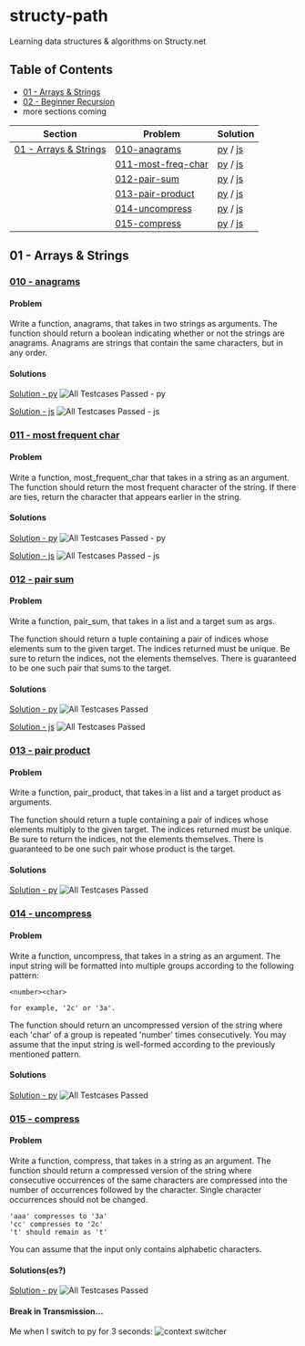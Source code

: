 # structy-path
Learning data structures & algorithms on Structy.net

## Table of Contents
- [01 - Arrays & Strings](#01---arrays--strings)
- [02 - Beginner Recursion](./*/02-beginner-recursion)
- more sections coming

| Section | Problem | Solution | 
|---------|---------|----------|
| [01 - Arrays & Strings](#01---arrays--strings) | [010-anagrams](#010---anagrams) | [py](./py/01-arrays-and-strings/010-anagrams.py) / [js](./js/01-arrays-and-strings/010-anagrams.js) |
|  | [011-most-freq-char](#011---most-frequent-char) | [py](./py/01-arrays-and-strings/011-most-freq-char.py) / [js](./js/01-arrays-and-strings/011-most-freq-char.js) | 
|  | [012-pair-sum](#012---pair-sum) | [py](./py/01-arrays-and-strings/012-pair-sum.py) / [js](./js/01-arrays-and-strings/012-pair-sum.js) | 
|  | [013-pair-product](#013---pair-product) | [py](./py/01-arrays-and-strings/013-pair-product.py) / [js](./js/01-arrays-and-strings/013-pair-product.js) | 
|  | [014-uncompress](#014---uncompress) | [py](./py/01-arrays-and-strings/014-uncompress.py) / [js](./js/01-arrays-and-strings/014-uncompress.js) | 
|  | [015-compress](#015---compress) | [py](./py/01-arrays-and-strings/015-compress.py) / [js](./js/01-arrays-and-strings/015-compress.js) | 

## 01 - Arrays & Strings

### [010 - anagrams](https://structy.net/problems/anagrams)
#### Problem
Write a function, anagrams, that takes in two strings as arguments.
The function should return a boolean indicating whether or not the strings are anagrams.
Anagrams are strings that contain the same characters, but in any order.

#### Solutions
[Solution - py](./py/01-arrays-and-strings/010-anagrams.py)
![All Testcases Passed - py](./assets/010-anagrams.py.png)

[Solution - js](./js/01-arrays-and-strings/010-anagrams.js)
![All Testcases Passed - js](./assets/010-anagrams.js.png)

### [011 - most frequent char](https://structy.net/problems/most-frequent-char)
#### Problem
Write a function, most_frequent_char that takes in a string as an argument.
The function should return the most frequent character of the string.
If there are ties, return the character that appears earlier in the string.

#### Solutions
[Solution - py](./py/01-arrays-and-strings/011-most-freq-char.py)
![All Testcases Passed - py](./assets/011-most-freq-char.py.png)

[Solution - js](./js/01-arrays-and-strings/011-most-freq-char.js)
![All Testcases Passed - js](./assets/011-most-freq-char.js.png)

### [012 - pair sum](https://structy.net/problems/pair-sum)
#### Problem
Write a function, pair_sum, that takes in a list and a target sum as args.

The function should return a tuple containing a pair of indices whose elements sum to the given target.
The indices returned must be unique.
Be sure to return the indices, not the elements themselves.
There is guaranteed to be one such pair that sums to the target.

#### Solutions
[Solution - py](./py/01-arrays-and-strings/012-pair-sum.py)
![All Testcases Passed](./assets/012-pair-sum.py.png)

[Solution - js](./js/01-arrays-and-strings/012-pair-sum.js)
![All Testcases Passed](./assets/012-pair-sum.js.png)

### [013 - pair product](https://structy.net/problems/pair-product)
#### Problem
Write a function, pair_product, that takes in a list and a target product as arguments.

The function should return a tuple containing a pair of indices whose elements multiply to the given target. The indices returned must be unique.
Be sure to return the indices, not the elements themselves.
There is guaranteed to be one such pair whose product is the target.

#### Solutions
[Solution - py](./py/01-arrays-and-strings/013-pair-product.py)
![All Testcases Passed](./assets/013-pair-product.py.png)

### [014 - uncompress](https://structy.net/problems/uncompress)
#### Problem
Write a function, uncompress, that takes in a string as an argument. The input string will be formatted into multiple groups according to the following pattern:

```
<number><char>

for example, '2c' or '3a'.
```

The function should return an uncompressed version of the string where each 'char' of a group is repeated 'number' times consecutively. You may assume that the input string is well-formed according to the previously mentioned pattern.

#### Solutions
[Solution - py](./py/01-arrays-and-strings/014-uncompress.py)
![All Testcases Passed](./assets/014-uncompress.py.png)

### [015 - compress](https://structy.net/problems/compress)
#### Problem
Write a function, compress, that takes in a string as an argument. The function should return a compressed version of the string where consecutive occurrences of the same characters are compressed into the number of occurrences followed by the character. Single character occurrences should not be changed.

```
'aaa' compresses to '3a'
'cc' compresses to '2c'
't' should remain as 't'
```

You can assume that the input only contains alphabetic characters.

#### Solutions(es?)
[Solution - py](./py/01-arrays-and-strings/015-compress.py)
![All Testcases Passed](./assets/015-compress.py.png)


#### Break in Transmission...
Me when I switch to py for 3 seconds:
![context switcher](./py/assets/context-switcher.png)